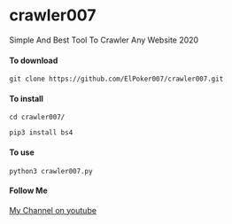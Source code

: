 # crawler007
Simple And Best Tool To Crawler Any Website 2020

<h4>To download</h4>

<p><code>git clone https://github.com/ElPoker007/crawler007.git</code></p>

<h4>To install</h4>
<p><code>cd crawler007/</code></p>
<p><code>pip3 install bs4</code></p>

<h4>To use</h4>

<p><code>python3 crawler007.py</code></p>

<h4>Follow Me</h4>

<a href="https://www.youtube.com/channel/UCkmU73jmY7TFUEYF0OGMQFQ">My Channel on youtube</a>
